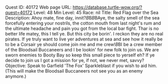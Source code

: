 Quest ID: 40172
Web page URL: https://database.turtle-wow.org/?quest=40172
Level: 48
Min Level: 45
Race: nil
Title: Red Flag over the Sea
Description: Ahoy mate, fine day, innit?$B$B<Garfield takes a deep breath.>$B$BAye, the salty smell of the sea forcefully entering your nostrils, the cotton mouth from last night's rum and the ultimate headache and pain you got from the local bar fight. Thar is no better life matey, this I tell ye. But this city be borin'. I reckon they are no real pirates. If ye truly want to live yer adventures at sea and see how it really be to be a Corsair ye should come join me and me crew!$B$BI be a crew member of the Bloodsail Buccaneers and I be lookin' for new folk to join us. We are sworn enemies to Booty Bay so keep this small piece to yerself eh? If ye decide to join us I got a mission for ye, if not, we never met, savvy?
Objective: Speak to Garfield 'The Fox' Sparkleblast if you wish to aid him.(This will make the Bloodsail Buccaneers not see you as an enemy anymore.)
